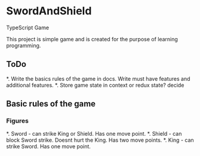 # SwordAndShield
TypeScript Game

This project is simple game and is created for the purpose of learning programming.

## ToDo

*. Write the basics rules of the game in docs. Write must have features and additional features.
*. Store game state in context or redux state? decide

## Basic rules of the game

### Figures

*. Sword - can strike King or Shield. Has one move point.
*. Shield - can block Sword strike. Doesnt hurt the King. Has two move points.
*. King - can strike Sword. Has one move point.
